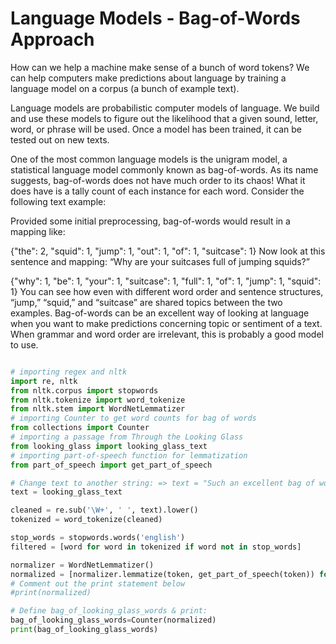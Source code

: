 # Language Models - Bag-of-Words Approach
How can we help a machine make sense of a bunch of word tokens? 
We can help computers make predictions about language by training a language model on a corpus (a bunch of example text).

Language models are probabilistic computer models of language.
We build and use these models to figure out the likelihood that a given sound, letter, word, or phrase will be used. Once a model has been trained, it can be tested out on new texts.

One of the most common language models is the unigram model, a statistical language model commonly known as bag-of-words. As its name suggests, bag-of-words does not have much order to its chaos! 
What it does have is a tally count of each instance for each word. Consider the following text example:

Provided some initial preprocessing, bag-of-words would result in a mapping like:

{"the": 2, "squid": 1, "jump": 1, "out": 1, "of": 1, "suitcase": 1}
Now look at this sentence and mapping: “Why are your suitcases full of jumping squids?”

{"why": 1, "be": 1, "your": 1, "suitcase": 1, "full": 1, "of": 1, "jump": 1, "squid": 1}
You can see how even with different word order and sentence structures, “jump,” “squid,” 
and “suitcase” are shared topics between the two examples. 
Bag-of-words can be an excellent way of looking at language when you want to make predictions concerning topic or sentiment of a text. 
When grammar and word order are irrelevant, this is probably a good model to use.

```python

# importing regex and nltk
import re, nltk
from nltk.corpus import stopwords
from nltk.tokenize import word_tokenize
from nltk.stem import WordNetLemmatizer
# importing Counter to get word counts for bag of words
from collections import Counter
# importing a passage from Through the Looking Glass
from looking_glass import looking_glass_text
# importing part-of-speech function for lemmatization
from part_of_speech import get_part_of_speech

# Change text to another string: => text = "Such an excellent bag of words and an excellent word 'bags'."
text = looking_glass_text

cleaned = re.sub('\W+', ' ', text).lower()
tokenized = word_tokenize(cleaned)

stop_words = stopwords.words('english')
filtered = [word for word in tokenized if word not in stop_words]

normalizer = WordNetLemmatizer()
normalized = [normalizer.lemmatize(token, get_part_of_speech(token)) for token in filtered]
# Comment out the print statement below
#print(normalized)

# Define bag_of_looking_glass_words & print:
bag_of_looking_glass_words=Counter(normalized)
print(bag_of_looking_glass_words)
